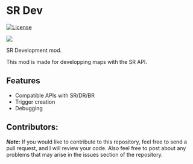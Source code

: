 # SR Dev

[![License](https://img.shields.io/github/license/Iswenzz/SR-Dev?color=blue&logo=gitbook&logoColor=white)](https://github.com/Iswenzz/SR-Dev/blob/master/LICENSE)

![](https://i.imgur.com/Qz7FiNz.png)

SR Development mod.

This mod is made for developping maps with the SR API.

## Features

* Compatible APIs with SR/DR/BR
* Trigger creation
* Debugging

## Contributors:
***Note:*** If you would like to contribute to this repository, feel free to send a pull request, and I will review your code. Also feel free to post about any problems that may arise in the issues section of the repository.
